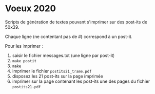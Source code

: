 # Voeux 2020

Scripts de génération de textes pouvant s'imprimer sur des post-its de 50x39.

Chaque ligne (ne contentant pas de #) correspond à un post-it.

Pour les imprimer :

1. saisir le fichier messages.txt (une ligne par post-it)
2. ``make postit``
3. ``make``
4. imprimer le fichier ``postits21_trame.pdf``
5. disposez les 21 post-its sur la page imprimée
6. imprimer sur la page contenant les post-its une des pages du fichier ``postits21.pdf``
